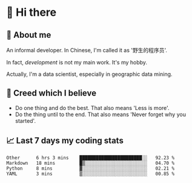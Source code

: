 # 👋 Hi there

## :speech_balloon: About me

An informal developer. In Chinese, I'm called it as '野生的程序员'.

In fact, _development_ is not my main work. It's my hobby.

Actually, I'm a data scientist, especially in geographic data mining.

## :see_no_evil: Creed which I believe

- Do one thing and do the best. That also means 'Less is more'.
- Do the thing until to the end. That also means 'Never forget why you started'.

## :chart_with_upwards_trend: Last 7 days my coding stats

<!--START_SECTION:waka-->
```text
Other      6 hrs 3 mins    ███████████████████████░░   92.23 % 
Markdown   18 mins         █▒░░░░░░░░░░░░░░░░░░░░░░░   04.70 % 
Python     8 mins          ▓░░░░░░░░░░░░░░░░░░░░░░░░   02.21 % 
YAML       3 mins          ▒░░░░░░░░░░░░░░░░░░░░░░░░   00.85 % 
```
<!--END_SECTION:waka-->
